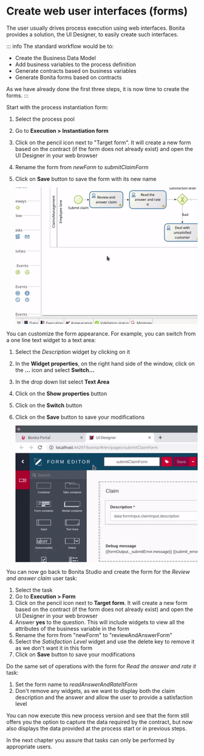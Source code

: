 # Create web user interfaces (forms)

The user usually drives process execution using web interfaces. Bonita provides a solution, the UI Designer, to easily create such interfaces.

::: info
The standard workflow would be to:
- Create the Business Data Model
- Add business variables to the process definition
- Generate contracts based on business variables
- Generate Bonita forms based on contracts

As we have already done the first three steps, it is now time to create the forms.
:::



Start with the process instantiation form:
1. Select the process pool
1. Go to **Execution > Instantiation form**
1. Click on the pencil icon next to "Target form". It will create a new form based on the contract (if the form does not already exist) and open the UI Designer in your web browser
1. Rename the form from _newForm_ to _submitClaimForm_
1. Click on **Save** button to save the form with its new name

   ![Create process instantiation form based on contract definition](images/getting-started-tutorial/create-web-user-interfaces/create-instantiation-form.gif)

You can customize the form appearance. For example, you can switch from a one line text widget to a text area:
1. Select the _Description_ widget by clicking on it
1. In the **Widget properties**, on the right hand side of the window, click on the **...** icon and select **Switch...**
1. In the drop down list select **Text Area**
1. Click on the **Show properties** button
1. Click on the **Switch** button
1. Click on the **Save** button to save your modifications

   ![Switch to a different widget type](images/getting-started-tutorial/create-web-user-interfaces/switch-widget.gif)

You can now go back to Bonita Studio and create the form for the _Review and answer claim_ user task:
1. Select the task
1. Go to **Execution > Form**
1. Click on the pencil icon next to **Target form**. It will create a new form based on the contract (if the form does not already exist) and open the UI Designer in your web browser
1. Answer **yes** to the question. This will include widgets to view all the attributes of the business variable in the form
1. Rename the form from "newForm" to "reviewAndAnswerForm"
1. Select the _Satisfaction Level_ widget and use the delete key to remove it as we don't want it in this form
1. Click on **Save** button to save your modifications

Do the same set of operations with the form for _Read the answer and rate it_ task:
1. Set the form name to _readAnswerAndRateItForm_
1. Don't remove any widgets, as we want to display both the claim description and the answer and allow the user to provide a satisfaction level

You can now execute this new process version and see that the form still offers you the option to capture the data required by the contract, but now also displays the data provided at the process start or in previous steps.

In the next chapter you assure that tasks can only be performed by appropriate users.
